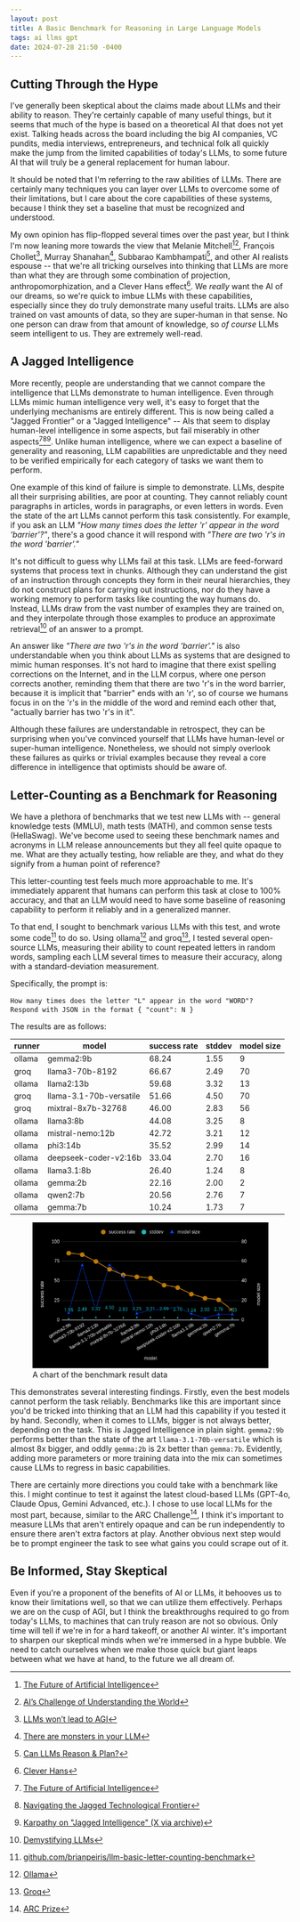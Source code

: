 ```yaml
---
layout: post
title: A Basic Benchmark for Reasoning in Large Language Models
tags: ai llms gpt
date: 2024-07-28 21:50 -0400
---
```

## Cutting Through the Hype

I've generally been skeptical about the claims made about LLMs and their ability to reason. They're certainly capable of many useful things, but it seems that much of the hype is based on a theoretical AI that does not yet exist. Talking heads across the board including the big AI companies, VC pundits, media interviews, entrepreneurs, and technical folk all quickly make the jump from the limited capabilities of today's LLMs, to some future AI that will truly be a general replacement for human labour.

It should be noted that I'm referring to the raw abilities of LLMs. There are certainly many techniques you can layer over LLMs to overcome some of their limitations, but I care about the core capabilities of these systems, because I think they set a baseline that must be recognized and understood.

My own opinion has flip-flopped several times over the past year, but I think I'm now leaning more towards the view that Melanie Mitchell[^mitchell1][^mitchell2], François Chollet[^chollet], Murray Shanahan[^shanahan], Subbarao Kambhampati[^kambhampati], and other AI realists espouse -- that we're all tricking ourselves into thinking that LLMs are more than what they are through some combination of projection, anthropomorphization, and a Clever Hans effect[^cleverhans]. We _really_ want the AI of our dreams, so we're quick to imbue LLMs with these capabilities, especially since they do truly demonstrate many useful traits. LLMs are also trained on vast amounts of data, so they are super-human in that sense. No one person can draw from that amount of knowledge, so _of course_ LLMs seem intelligent to us. They are extremely well-read.

## A Jagged Intelligence

More recently, people are understanding that we cannot compare the intelligence that LLMs demonstrate to human intelligence. Even through LLMs mimic human intelligence very well, it's easy to forget that the underlying mechanisms are entirely different. This is now being called a "Jagged Frontier" or a "Jagged Intelligence" -- AIs that seem to display human-level intelligence in some aspects, but fail miserably in other aspects[^mitchell1][^jaggedfrontier][^jaggedintelligence]. Unlike human intelligence, where we can expect a baseline of generality and reasoning, LLM capabilities are unpredictable and they need to be verified empirically for each category of tasks we want them to perform.

One example of this kind of failure is simple to demonstrate. LLMs, despite all their surprising abilities, are poor at counting. They cannot reliably count paragraphs in articles, words in paragraphs, or even letters in words. Even the state of the art LLMs cannot perform this task consistently. For example, if you ask an LLM _"How many times does the letter 'r' appear in the word 'barrier'?"_, there's a good chance it will respond with _"There are two 'r's in the word 'barrier'."_

It's not difficult to guess why LLMs fail at this task. LLMs are feed-forward systems that process text in chunks. Although they can understand the gist of an instruction through concepts they form in their neural hierarchies, they do not construct plans for carrying out instructions, nor do they have a working memory to perform tasks like counting the way humans do. Instead, LLMs draw from the vast number of examples they are trained on, and they interpolate through those examples to produce an approximate retrieval[^kambhampati2] of an answer to a prompt.

An answer like _"There are two 'r's in the word 'barrier'."_ is also understandable when you think about LLMs as systems that are designed to mimic human responses. It's not hard to imagine that there exist spelling corrections on the Internet, and in the LLM corpus, where one person corrects another, reminding them that there are two 'r's in the word barrier, because it is implicit that "barrier" ends with an 'r', so of course we humans focus in on the 'r's in the middle of the word and remind each other that, "actually barrier has two 'r's in it".

Although these failures are understandable in retrospect, they can be surprising when you've convinced yourself that LLMs have human-level or super-human intelligence. Nonetheless, we should not simply overlook these failures as quirks or trivial examples because they reveal a core difference in intelligence that optimists should be aware of.

## Letter-Counting as a Benchmark for Reasoning 

We have a plethora of benchmarks that we test new LLMs with -- general knowledge tests (MMLU), math tests (MATH), and common sense tests (HellaSwag). We've become used to seeing these benchmark names and acronyms in LLM release announcements but they all feel quite opaque to me. What are they actually testing, how reliable are they, and what do they signify from a human point of reference?

This letter-counting test feels much more approachable to me. It's immediately apparent that humans can perform this task at close to 100% accuracy, and that an LLM would need to have some baseline of reasoning capability to perform it reliably and in a generalized manner.

To that end, I sought to benchmark various LLMs with this test, and wrote some code[^repo] to do so. Using ollama[^ollama] and groq[^groq], I tested several open-source LLMs, measuring their ability to count repeated letters in random words, sampling each LLM several times to measure their accuracy, along with a standard-deviation measurement.

Specifically, the prompt is:

```
How many times does the letter "L" appear in the word "WORD"?
Respond with JSON in the format { "count": N }
```

The results are as follows:

runner | model | success rate | stddev | model size
-- | -- | -- | -- | --
ollama | gemma2:9b | 68.24 | 1.55 | 9
groq | llama3-70b-8192 | 66.67 | 2.49 | 70
ollama | llama2:13b | 59.68 | 3.32 | 13
groq | llama-3.1-70b-versatile | 51.66 | 4.50 | 70
groq | mixtral-8x7b-32768 | 46.00 | 2.83 | 56
ollama | llama3:8b | 44.08 | 3.25 | 8
ollama | mistral-nemo:12b | 42.72 | 3.21 | 12
ollama | phi3:14b | 35.52 | 2.99 | 14
ollama | deepseek-coder-v2:16b | 33.04 | 2.70 | 16
ollama | llama3.1:8b | 26.40 | 1.24 | 8
ollama | gemma:2b | 22.16 | 2.00 | 2
ollama | qwen2:7b | 20.56 | 2.76 | 7
ollama | gemma:7b | 10.24 | 1.73 | 7

<figure>
<img alt="A chart of the benchmark result data" src="/assets/images/llm-basic-reasoning-benchmark/benchmark-results.png" />
<figcaption>A chart of the benchmark result data</figcaption>
</figure>

This demonstrates several interesting findings. Firstly, even the best models cannot perform the task reliably. Benchmarks like this are important since you'd be tricked into thinking that an LLM had this capability if you tested it by hand. Secondly, when it comes to LLMs, bigger is not always better, depending on the task. This is Jagged Intelligence in plain sight. `gemma2:9b` performs better than the state of the art `llama-3.1-70b-versatile` which is almost 8x bigger, and oddly `gemma:2b` is 2x better than `gemma:7b`. Evidently, adding more parameters or more training data into the mix can sometimes cause LLMs to regress in basic capabilities.

There are certainly more directions you could take with a benchmark like this. I might continue to test it against the latest cloud-based LLMs (GPT-4o, Claude Opus, Gemini Advanced, etc.). I chose to use local LLMs for the most part, because, similar to the ARC Challenge[^arc], I think it's important to measure LLMs that aren't entirely opaque and can be run independently to ensure there aren't extra factors at play. Another obvious next step would be to prompt engineer the task to see what gains you could scrape out of it.

## Be Informed, Stay Skeptical

 Even if you're a proponent of the benefits of AI or LLMs, it behooves us to know their limitations well, so that we can utilize them effectively. Perhaps we are on the cusp of AGI, but I think the breakthroughs required to go from today's LLMs, to machines that can truly reason are not so obvious. Only time will tell if we're in for a hard takeoff, or another AI winter. It's important to sharpen our skeptical minds when we're immersed in a hype bubble. We need to catch ourselves when we make those quick but giant leaps between what we have at hand, to the future we all dream of.

[^mitchell1]: [The Future of Artificial Intelligence](https://www.youtube.com/watch?v=V95W9g-SsBU)
[^mitchell2]: [AI’s Challenge of Understanding the World](https://www.youtube.com/watch?v=tAJXedG5unw)
[^chollet]: [LLMs won’t lead to AGI](https://www.youtube.com/watch?v=UakqL6Pj9xo)
[^shanahan]: [There are monsters in your LLM](https://www.youtube.com/watch?v=ztNdagyT8po)
[^kambhampati]: [Can LLMs Reason & Plan?](https://www.youtube.com/watch?v=hGXhFa3gzBs)
[^cleverhans]: [Clever Hans](https://en.wikipedia.org/wiki/Clever_Hans)
[^jaggedfrontier]: [Navigating the Jagged Technological Frontier](https://www.hbs.edu/faculty/Pages/item.aspx?num=64700)
[^jaggedintelligence]: [Karpathy on "Jagged Intelligence" (X via archive)](https://archive.is/kHRpa)
[^kambhampati2]: [Demystifying LLMs](https://www.youtube.com/watch?v=dbheitnurg8)
[^ollama]: [Ollama](https://ollama.com/)
[^groq]: [Groq](https://groq.com/)
[^repo]: [github.com/brianpeiris/llm-basic-letter-counting-benchmark](https://github.com/brianpeiris/llm-basic-letter-counting-benchmark)
[^arc]: [ARC Prize](https://arcprize.org/)
